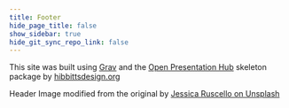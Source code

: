 ```yaml
---
title: Footer
hide_page_title: false
show_sidebar: true
hide_git_sync_repo_link: false
---
```


This site was built using [Grav](http://getgrav.org) and the [Open Presentation Hub](https://learn.hibbittsdesign.org/openpresentationhub) skeleton package by [hibbittsdesign.org](http://hibbittsdesign.org)

Header Image modified from the original by [Jessica Ruscello on Unsplash](https://unsplash.com/photos/J72ua0Tm-CA)
